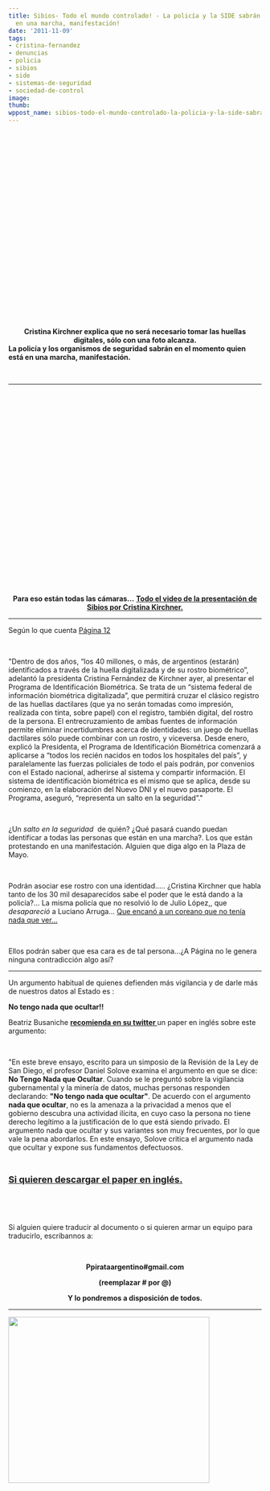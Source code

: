 ```yaml
---
title: Sibios- Todo el mundo controlado! - La policía y la SIDE sabrán quien estuvo
  en una marcha, manifestación!
date: '2011-11-09'
tags:
- cristina-fernandez
- denuncias
- policia
- sibios
- side
- sistemas-de-seguridad
- sociedad-de-control
image: 
thumb: 
wppost_name: sibios-todo-el-mundo-controlado-la-policia-y-la-side-sabran-quien-estuvo-en-una-marcha-manifestacion
---
```


<center>
<object style="height: 390px; width: 640px;" width="640" height="360" classid="clsid:d27cdb6e-ae6d-11cf-96b8-444553540000" codebase="http://download.macromedia.com/pub/shockwave/cabs/flash/swflash.cab#version=6,0,40,0"><param name="allowFullScreen" value="true" /><param name="allowScriptAccess" value="always" /><param name="src" value="https://www.youtube.com/v/ZZnVuBHJ994?version=3&amp;feature=player_detailpage" /><param name="allowfullscreen" value="true" /><param name="allowscriptaccess" value="always" /><embed style="height: 390px; width: 640px;" width="640" height="360" type="application/x-shockwave-flash" src="https://www.youtube.com/v/ZZnVuBHJ994?version=3&amp;feature=player_detailpage" allowFullScreen="true" allowScriptAccess="always" allowfullscreen="true" allowscriptaccess="always" /></object></center><center></center><center><strong>Cristina Kirchner explica que no será necesario tomar las huellas digitales, sólo con una foto alcanza.</strong></center><strong> La policía y los organismos de seguridad sabrán en el momento quien está en una marcha, manifestación.</strong>

&nbsp;

<hr />

<object style="height: 390px; width: 640px;" width="640" height="360" classid="clsid:d27cdb6e-ae6d-11cf-96b8-444553540000" codebase="http://download.macromedia.com/pub/shockwave/cabs/flash/swflash.cab#version=6,0,40,0"><param name="allowFullScreen" value="true" /><param name="allowScriptAccess" value="always" /><param name="src" value="http://www.youtube.com/v/ARWx6uWxHtU?version=3&amp;feature=player_profilepage" /><param name="allowfullscreen" value="true" /><param name="allowscriptaccess" value="always" /><embed style="height: 390px; width: 640px;" width="640" height="360" type="application/x-shockwave-flash" src="http://www.youtube.com/v/ARWx6uWxHtU?version=3&amp;feature=player_profilepage" allowFullScreen="true" allowScriptAccess="always" allowfullscreen="true" allowscriptaccess="always" /></object>
<p style="text-align: center;"><strong>Para eso están todas las cámaras...</strong>
<strong> <a href="http://youtu.be/GcKrHKqBzwo" target="_blank">Todo el video de la presentación de Sibios por Cristina Kirchner.</a></strong></p>


<hr />

Según lo que cuenta <a href="http://www.pagina12.com.ar/diario/sociedad/3-180795-2011-11-08.html" target="_blank">Página 12</a>

&nbsp;
<div>

"Dentro de dos años, “los 40 millones, o más, de argentinos (estarán) identificados a través de la huella digitalizada y de su rostro biométrico”, adelantó la presidenta Cristina Fernández de Kirchner ayer, al presentar el Programa de Identificación Biométrica. Se trata de un “sistema federal de información biométrica digitalizada”, que permitirá cruzar el clásico registro de las huellas dactilares (que ya no serán tomadas como impresión, realizada con tinta, sobre papel) con el registro, también digital, del rostro de la persona. El entrecruzamiento de ambas fuentes de información permite eliminar incertidumbres acerca de identidades: un juego de huellas dactilares sólo puede combinar con un rostro, y viceversa. Desde enero, explicó la Presidenta, el Programa de Identificación Biométrica comenzará a aplicarse a “todos los recién nacidos en todos los hospitales del país”, y paralelamente las fuerzas policiales de todo el país podrán, por convenios con el Estado nacional, adherirse al sistema y compartir información. El sistema de identificación biométrica es el mismo que se aplica, desde su comienzo, en la elaboración del Nuevo DNI y el nuevo pasaporte. El Programa, aseguró, “representa un salto en la seguridad”."

</div>
<div>

&nbsp;

</div>
<div>

¿Un <em>salto en la seguridad</em>  de quién? ¿Qué pasará cuando puedan identificar a todas las personas que están en una marcha?. Los que están protestando en una manifestación. Alguien que diga algo en la Plaza de Mayo.

</div>
<div>

&nbsp;

</div>
<div>

Podrán asociar ese rostro con una identidad..... ¿Cristina Kirchner que habla tanto de los 30 mil desaparecidos sabe el poder que le está dando a la policía?... La misma policía que no resolvió lo de Julio López,, que <em>desapareció</em> a Luciano Arruga... <a href="http://partido-pirata.blogspot.com/2011/10/el-rey-de-los-perejiles-y-todos-los.html">Que encanó a un coreano que no tenía nada que ver...</a>

</div>
<div>

&nbsp;

</div>
<div>

Ellos podrán saber que esa cara es de tal persona...¿A Página no le genera ninguna contradicción algo así?

<hr />

Un argumento habitual de quienes defienden más vigilancia y de darle más de nuestros datos al Estado es :
<div>

<strong>
</strong>

</div>
<div>

<strong>No tengo nada que ocultar!!</strong>

</div>
Beatriz Busaniche <strong><a href="https://twitter.com/#%21/beabusaniche/" target="_blank">recomienda en su twitter </a></strong> un paper en inglés sobre este argumento:

&nbsp;

"En este breve ensayo, escrito para un simposio de la Revisión de la Ley de San Diego, el profesor Daniel Solove examina el argumento en que se dice: <strong>No Tengo Nada que Ocultar</strong>. Cuando se le preguntó sobre la vigilancia gubernamental y la minería de datos, muchas personas responden declarando: <strong>"No tengo nada que ocultar"</strong>. De acuerdo con el argumento <strong>nada que ocultar</strong>, no es la amenaza a la privacidad a menos que el gobierno descubra una actividad ilícita, en cuyo caso la persona no tiene derecho legítimo a la justificación de lo que está siendo privado. El argumento nada que ocultar y sus variantes son muy frecuentes, por lo que vale la pena abordarlos. En este ensayo, Solove critica el argumento nada que ocultar y expone sus fundamentos defectuosos.
<div>

&nbsp;

</div>
<div>

<span style="font-size: large;"><strong><a href="http://papers.ssrn.com/sol3/papers.cfm?abstract_id=998565" target="_blank">Si quieren descargar el paper en inglés.</a></strong></span>

</div>
&nbsp;

&nbsp;

Si alguien quiere traducir al documento o si quieren armar un equipo para traducirlo, escríbannos a:

&nbsp;
<div>
<p style="text-align: center;"><strong>Ppirataargentino#gmail.com</strong></p>

</div>
<div style="text-align: center;">

<strong>(reemplazar # por @)</strong>

</div>
<div style="text-align: center;">

<strong>
</strong>

</div>
<p style="text-align: center;"><strong>Y lo pondremos a disposición de todos.</strong></p>


<hr />

</div>

<a href="https://partidopirata.com.ar/wp-content/uploads/2010/05/escaner-personal-seguridad-aeropuerto.jpg"><img class="size-full wp-image-187" title="Escaner personal aeroportuario" src="https://partidopirata.com.ar/wp-content/uploads/2010/05/escaner-personal-seguridad-aeropuerto.jpg" alt="" width="400" height="331" /></a>

